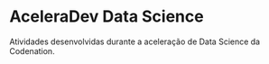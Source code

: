 # AceleraDev Data Science

Atividades desenvolvidas durante a aceleração de Data Science da Codenation.
